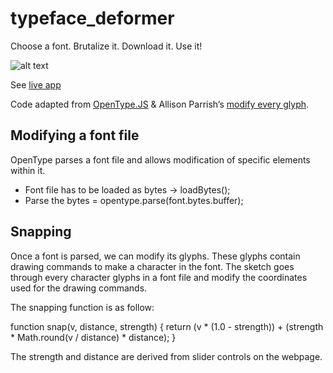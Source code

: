# typeface_deformer
Choose a font. Brutalize it. Download it. Use it!

![alt text](https://static.wixstatic.com/media/a544de_ea814f29c29f42a3b09cf0fe9e0df905~mv2.jpg/v1/fill/w_1308,h_736,al_c,q_85,usm_0.66_1.00_0.01/a544de_ea814f29c29f42a3b09cf0fe9e0df905~mv2.webp)

See [live app](https://www.hafiyyandi.com/typeface-deformer)

Code adapted from [OpenType.JS](https://github.com/opentypejs/opentype.js/blob/master/index.html
) & Allison Parrish’s [modify every glyph](https://editor.p5js.org/allison.parrish/sketches/SJwZn0wpQ).

## Modifying a font file
OpenType parses a font file and allows modification of specific elements within it.
 * Font file has to be loaded as bytes -> loadBytes();
 * Parse the bytes = opentype.parse(font.bytes.buffer);

## Snapping
Once a font is parsed, we can modify its glyphs. These glyphs contain drawing commands to make a character in the font. The sketch goes through every character glyphs in a font file and modify the coordinates used for the drawing commands.

The snapping function is as follow:

function snap(v, distance, strength) {
    return (v * (1.0 - strength)) + (strength * Math.round(v / distance) * distance);
}

The strength and distance are derived from slider controls on the webpage.
